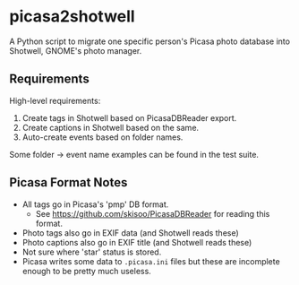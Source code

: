 picasa2shotwell
===============

A Python script to migrate one specific person's Picasa photo database into Shotwell,
GNOME's photo manager.

Requirements
------------

High-level requirements:

1. Create tags in Shotwell based on PicasaDBReader export.
2. Create captions in Shotwell based on the same.
3. Auto-create events based on folder names.

Some folder -> event name examples can be found in the test suite.


Picasa Format Notes
--------------------

* All tags go in Picasa's 'pmp' DB format.
  * See <https://github.com/skisoo/PicasaDBReader> for reading this format.
* Photo tags also go in EXIF data (and Shotwell reads these)
* Photo captions also go in EXIF title (and Shotwell reads these)
* Not sure where 'star' status is stored.
* Picasa writes some data to `.picasa.ini` files but these are incomplete enough to be
  pretty much useless.
